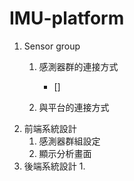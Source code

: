 # IMU-platform
1. Sensor group
    1. 感測器群的連接方式
       - []
       
    3. 與平台的連接方式
2. 前端系統設計
    1. 感測器群組設定
    2. 顯示分析畫面
3. 後端系統設計
    1.
